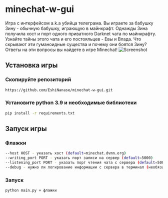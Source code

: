 # minechat-w-gui

Игра с интерфейсом a.k.a убийца телеграма. Вы играете за бабушку Зину - обычную бабушку, играющую в майнкрафт. Однажды Зина получила хост и порт одного приватного Darknet чата по майнкрафту. Узнайте тайны этого чата и его постояльцев - Евы и Влада. Что скрывают эти гуманоидные существа и почему они боятся Зину? Ответы на эти вопросы вы найдете в игре Minechat!
![Screenshot](https://github.com/EshiNanase/minechat-w-gui/blob/main/screen.png)

## Установка игры

### Скопируйте репозиторий
```sh
https://github.com/EshiNanase/minechat-w-gui.git
```

### Установите python 3.9 и необходимые библиотеки
```sh
pip install -r requirements.txt
```

## Запуск игры

### Флажки

```sh
--host HOST - указать хост (default=minechat.dvmn.org)
--writing_port PORT - указать порт записи на сервер (default=5000)
--listening_port PORT - указать порт чтения чата с сервера (default=5000)
--debug - нужно ли логирование информации с сервера в терминал (необязательно)
```

### Запуск
```sh
python main.py + флажки
```
